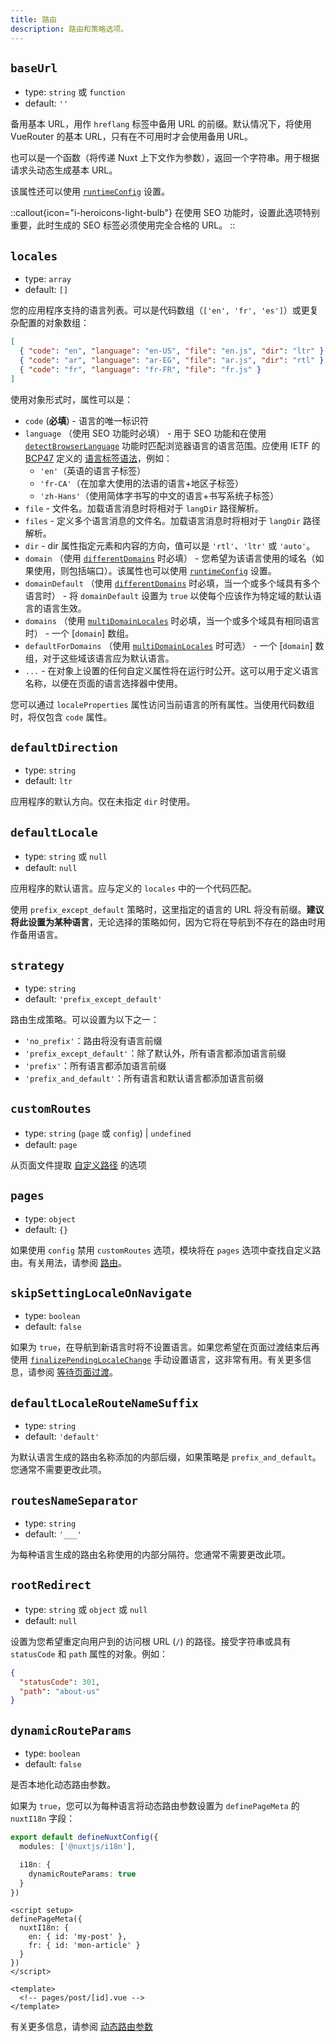 ```yaml
---
title: 路由
description: 路由和策略选项。
---
```


## `baseUrl`

- type: `string` 或 `function`
- default: `''`

备用基本 URL，用作 `hreflang` 标签中备用 URL 的前缀。默认情况下，将使用 VueRouter 的基本 URL，只有在不可用时才会使用备用 URL。

也可以是一个函数（将传递 Nuxt 上下文作为参数），返回一个字符串。用于根据请求头动态生成基本 URL。

该属性还可以使用 [`runtimeConfig`](/docs/v8/options/runtime-config) 设置。

::callout{icon="i-heroicons-light-bulb"}
在使用 SEO 功能时，设置此选项特别重要，此时生成的 SEO 标签必须使用完全合格的 URL。
::

## `locales`

- type: `array`
- default: `[]`

您的应用程序支持的语言列表。可以是代码数组（`['en', 'fr', 'es']`）或更复杂配置的对象数组：

```json
[
  { "code": "en", "language": "en-US", "file": "en.js", "dir": "ltr" },
  { "code": "ar", "language": "ar-EG", "file": "ar.js", "dir": "rtl" },
  { "code": "fr", "language": "fr-FR", "file": "fr.js" }
]
```

使用对象形式时，属性可以是：

- `code` (**必填**) - 语言的唯一标识符
- `language` （使用 SEO 功能时必填） - 用于 SEO 功能和在使用 [`detectBrowserLanguage`](/docs/v8/options/browser#detectbrowserlanguage) 功能时匹配浏览器语言的语言范围。应使用 IETF 的 [BCP47](https://www.rfc-editor.org/info/bcp47) 定义的 [语言标签语法](https://www.w3.org/International/articles/language-tags/)，例如：
  - `'en'`（英语的语言子标签）
  - `'fr-CA'`（在加拿大使用的法语的语言+地区子标签）
  - `'zh-Hans'`（使用简体字书写的中文的语言+书写系统子标签）
- `file` - 文件名。加载语言消息时将相对于 `langDir` 路径解析。
- `files` - 定义多个语言消息的文件名。加载语言消息时将相对于 `langDir` 路径解析。
- `dir` - dir 属性指定元素和内容的方向，值可以是 `'rtl'`、`'ltr'` 或 `'auto'`。
- `domain` （使用 [`differentDomains`](/docs/v8/options/domain#differentdomains) 时必填） - 您希望为该语言使用的域名（如果使用，则包括端口）。该属性也可以使用 [`runtimeConfig`](/docs/v8/options/runtime-config) 设置。
- `domainDefault` （使用 [`differentDomains`](/docs/v8/options/domain#differentdomains) 时必填，当一个或多个域具有多个语言时） - 将 `domainDefault` 设置为 `true` 以使每个应该作为特定域的默认语言的语言生效。
- `domains` （使用 [`multiDomainLocales`](/docs/v8/options/domain#multiDomainLocales) 时必填，当一个或多个域具有相同语言时） - 一个 [`domain`] 数组。
- `defaultForDomains` （使用 [`multiDomainLocales`](/docs/v8/options/domain#multiDomainLocales) 时可选） - 一个 [`domain`] 数组，对于这些域该语言应为默认语言。
- `...` - 在对象上设置的任何自定义属性将在运行时公开。这可以用于定义语言名称，以便在页面的语言选择器中使用。

您可以通过 `localeProperties` 属性访问当前语言的所有属性。当使用代码数组时，将仅包含 `code` 属性。

## `defaultDirection`

- type: `string`
- default: `ltr`

应用程序的默认方向。仅在未指定 `dir` 时使用。

## `defaultLocale`

- type: `string` 或 `null`
- default: `null`

应用程序的默认语言。应与定义的 `locales` 中的一个代码匹配。

使用 `prefix_except_default` 策略时，这里指定的语言的 URL 将没有前缀。**建议将此设置为某种语言**，无论选择的策略如何，因为它将在导航到不存在的路由时用作备用语言。

## `strategy`

- type: `string`
- default: `'prefix_except_default'`

路由生成策略。可以设置为以下之一：

- `'no_prefix'`：路由将没有语言前缀
- `'prefix_except_default'`：除了默认外，所有语言都添加语言前缀
- `'prefix'`：所有语言都添加语言前缀
- `'prefix_and_default'`：所有语言和默认语言都添加语言前缀

## `customRoutes`

- type: `string` (`page` 或 `config`) | `undefined`
- default: `page`

从页面文件提取 [自定义路径](/docs/v8/guide/custom-paths) 的选项

## `pages`

- type: `object`
- default: `{}`

如果使用 `config` 禁用 `customRoutes` 选项，模块将在 `pages` 选项中查找自定义路由。有关用法，请参阅 [路由](/docs/v8/guide)。

## `skipSettingLocaleOnNavigate`

- type: `boolean`
- default: `false`

如果为 `true`，在导航到新语言时将不设置语言。如果您希望在页面过渡结束后再使用 [`finalizePendingLocaleChange`](/docs/v8/api/vue-i18n#finalizependinglocalechange) 手动设置语言，这非常有用。有关更多信息，请参阅 [等待页面过渡](/docs/v8/guide/lang-switcher#wait-for-page-transition)。

## `defaultLocaleRouteNameSuffix`

- type: `string`
- default: `'default'`

为默认语言生成的路由名称添加的内部后缀，如果策略是 `prefix_and_default`。您通常不需要更改此项。

## `routesNameSeparator`

- type: `string`
- default: `'___'`

为每种语言生成的路由名称使用的内部分隔符。您通常不需要更改此项。

## `rootRedirect`

- type: `string` 或 `object` 或 `null`
- default: `null`

设置为您希望重定向用户到的访问根 URL (`/`) 的路径。接受字符串或具有 `statusCode` 和 `path` 属性的对象。例如：

```json
{
  "statusCode": 301,
  "path": "about-us"
}
```

## `dynamicRouteParams`

- type: `boolean`
- default: `false`

是否本地化动态路由参数。

如果为 `true`，您可以为每种语言将动态路由参数设置为 `definePageMeta` 的 `nuxtI18n` 字段：

```ts [nuxt.config.ts]
export default defineNuxtConfig({
  modules: ['@nuxtjs/i18n'],

  i18n: {
    dynamicRouteParams: true
  }
})
```

```vue
<script setup>
definePageMeta({
  nuxtI18n: {
    en: { id: 'my-post' },
    fr: { id: 'mon-article' }
  }
})
</script>

<template>
  <!-- pages/post/[id].vue -->
</template>
```

有关更多信息，请参阅 [动态路由参数](/docs/v8/guide/lang-switcher#dynamic-route-parameters)